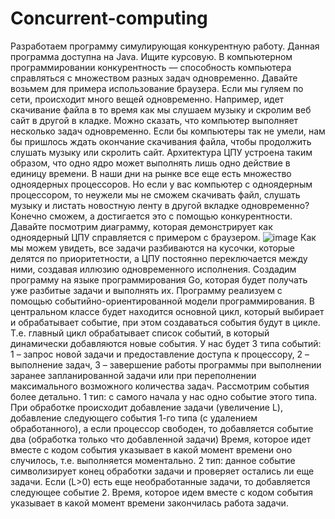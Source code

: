 # Concurrent-computing
Разработаем программу симулирующая конкурентную работу. Данная программа доступна на Java. Ищите курсовую.
В компьютерном программировании конкурентность — способность компьютера справляться с множеством разных задач одновременно. Давайте возьмем для примера использование браузера. Если мы гуляем по сети, происходит много вещей одновременно. Например, идет скачивание файла в то время как мы слушаем музыку и скролим веб сайт в другой в кладке. Можно сказать, что компьютер выполняет несколько задач одновременно. Если бы компьютеры так не умели, нам бы пришлось ждать окончание скачивания файла, чтобы продолжить слушать музыку или скролить сайт.
Архитектура ЦПУ устроена таким образом, что одно ядро может выполнять лишь одно действие в единицу времени. В наши дни на рынке все еще есть множество одноядерных процессоров. Но если у вас компьютер с одноядерным процессором, то неужели мы не сможем скачивать файл, слушать музыку и листать новостную ленту в другой вкладке одновременно? Конечно сможем, а достигается это с помощью конкурентности. Давайте посмотрим диаграмму, которая демонстрирует как одноядерный ЦПУ справляется с примером с браузером.
![image](https://github.com/DEPTH-STRIDA/Concurrent-computing/assets/92984389/08efeef9-7008-4ee6-8d79-048b788bdfc6)
Как мы можем увидеть, все задачи разбиваются на кусочки, которые делятся по приоритетности, а ЦПУ постоянно переключается между ними, создавая иллюзию одновременного исполнения.
Создадим программу на языке программирования Go, которая будет получать уже разбитые задачи и выполнять их. Программу реализуем с помощью событийно-ориентированной модели программирования. В центральном классе будет находится основной цикл, который выбирает и обрабатывает событие, при этом создаваться события будут в цикле.
Т.е. главный цикл обрабатывает список событий, в который динамически добавляются новые события.
У нас будет 3 типа событий: 1 – запрос новой задачи и предоставление доступа к процессору, 2 – выполнение задач, 3 – завершение работы программы при выполнении заранее запланированной задачи или при переполнении максимального возможного количества задач.
Рассмотрим события более детально.
1 тип: c самого начала у нас одно событие этого типа. При обработке происходит добавление задачи (увеличение L), добавление следующего события 1-го типа (с удалением обработанного), а если процессор свободен, то добавляется событие два (обработка только что добавленной задачи)
Время, которое идет вместе с кодом события указывает в какой момент времени оно случилось, т.е. выполняется моментально.
2 тип: данное событие символизирует конец обработки задачи и проверяет остались ли еще задачи. Если (L>0) есть еще необработанные задачи, то добавляется следующее событие 2. 
Время, которое идем вместе с кодом события указывает в какой момент времени закончилась работа задачи.
